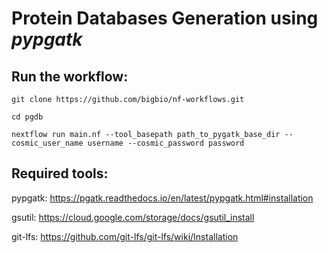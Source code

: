 Protein Databases Generation using *pypgatk*
============================================

Run the workflow:
-------
	
	git clone https://github.com/bigbio/nf-workflows.git
	
	cd pgdb
	
	nextflow run main.nf --tool_basepath path_to_pygatk_base_dir --cosmic_user_name username --cosmic_password password 
 
 
Required tools:
---------

pypgatk: https://pgatk.readthedocs.io/en/latest/pypgatk.html#installation

gsutil: https://cloud.google.com/storage/docs/gsutil_install

git-lfs: https://github.com/git-lfs/git-lfs/wiki/Installation
